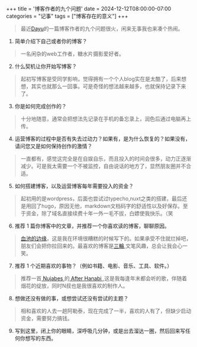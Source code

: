 +++
title = '博客作者的九个问题'
date = 2024-12-12T08:00:00-07:00
categories = "记事"
tags = ["博客存在的意义"]
+++

> 最近[Dayu](https://anotherdayu.com/)的一篇博客作者的九个问题很火，闲来无事我也来凑个热闹。

1. 简单介绍下自己或者你的博客？  
> 一名闲杂的web工作者，糖水片摄影爱好者。

2. 什么契机让你开始写博客？
> 起初写博客是受同学影响，觉得拥有一个个人blog实在是太酷了，后来想想，其实也就那么一回事。可是奇怪的想法越来越多，也就保持记录下来了。

3. 你是如何完成创作的？
> 十分地随意，通常会把想法先记录在手机的备忘录上，润色后通过电脑再上传。

4. 运营博客的过程中是否有失去过动力？如果有，是为什么恢复的？如果没有，请问您又是如何保持创作的激情？
> 一直都有，感觉这完全是在自娱自乐，而且投入的时间会很多，动力正逐渐减少。可是我太需要一个不被监控，自由说话的地方了，显然朋友圈并不合适。

5. 如何搭建博客，以及运营博客每年需要投入的资金？
> 起初用的是wordpress，后面也尝试过typecho,nuxt之类的搭建，最后还是用回了hugo，原因无他，markdown文档码字的舒适性以及好保存。至于资金，除了域名直接续费十年一外一毛不拔，白嫖使我快乐。（笑

6. 推荐 1 篇你博客中的文章，并推荐一个你喜欢读的博客，聊聊原因。
> [血池的边缘](https://rainto.top/posts/member/20230124血池的边缘/)，这是我在环境很糟糕的时候写下的。如果承受不住就烂掉吧，朋友们会把你拉回来的。最喜欢的博客是[三輪](https://sanlun.bike),文笔风趣，总会让我会心一笑。

7. 推荐 1 个近期喜欢的事物？（例如书籍、电影、音乐、工具、软件。）
> 推荐一首[ Nujabes ](https://music.163.com/#/artist?id=162138)的[ After Hanabi ](https://music.163.com/#/song?id=26082907),这是我每逢年末都会听的歌，伴随着烟花的绽放，同时N叔也是我很喜欢的制作人。

8. 想做还没有做的事，或想尝试还没有尝试的主题？
> 相和喜欢的人去一趟阿勒泰，现在完成了一半，喜欢的人有了，但缺少启动资金，需要努力搞钱。

9. 写到这里，闭上你的眼睛，深呼吸几分钟，或是出去溜达一圈，然后回来写任何你想写的东西。